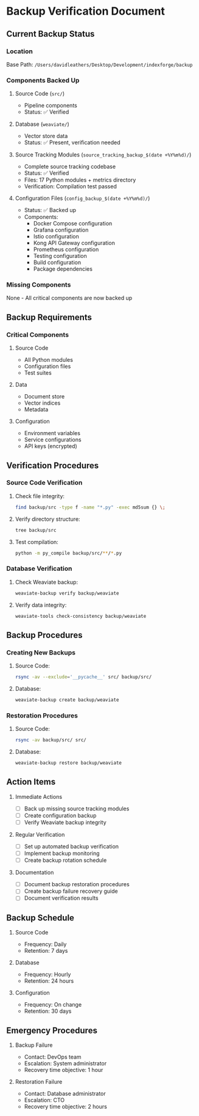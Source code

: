 # Backup Verification Document

## Current Backup Status

### Location

Base Path: `/Users/davidleathers/Desktop/Development/indexforge/backup`

### Components Backed Up

1. Source Code (`src/`)

   - Pipeline components
   - Status: ✅ Verified

2. Database (`weaviate/`)

   - Vector store data
   - Status: ✅ Present, verification needed

3. Source Tracking Modules (`source_tracking_backup_$(date +%Y%m%d)/`)

   - Complete source tracking codebase
   - Status: ✅ Verified
   - Files: 17 Python modules + metrics directory
   - Verification: Compilation test passed

4. Configuration Files (`config_backup_$(date +%Y%m%d)/`)
   - Status: ✅ Backed up
   - Components:
     - Docker Compose configuration
     - Grafana configuration
     - Istio configuration
     - Kong API Gateway configuration
     - Prometheus configuration
     - Testing configuration
     - Build configuration
     - Package dependencies

### Missing Components

None - All critical components are now backed up

## Backup Requirements

### Critical Components

1. Source Code

   - All Python modules
   - Configuration files
   - Test suites

2. Data

   - Document store
   - Vector indices
   - Metadata

3. Configuration
   - Environment variables
   - Service configurations
   - API keys (encrypted)

## Verification Procedures

### Source Code Verification

1. Check file integrity:

   ```bash
   find backup/src -type f -name "*.py" -exec md5sum {} \;
   ```

2. Verify directory structure:

   ```bash
   tree backup/src
   ```

3. Test compilation:
   ```bash
   python -m py_compile backup/src/**/*.py
   ```

### Database Verification

1. Check Weaviate backup:

   ```bash
   weaviate-backup verify backup/weaviate
   ```

2. Verify data integrity:
   ```bash
   weaviate-tools check-consistency backup/weaviate
   ```

## Backup Procedures

### Creating New Backups

1. Source Code:

   ```bash
   rsync -av --exclude='__pycache__' src/ backup/src/
   ```

2. Database:
   ```bash
   weaviate-backup create backup/weaviate
   ```

### Restoration Procedures

1. Source Code:

   ```bash
   rsync -av backup/src/ src/
   ```

2. Database:
   ```bash
   weaviate-backup restore backup/weaviate
   ```

## Action Items

1. Immediate Actions

   - [ ] Back up missing source tracking modules
   - [ ] Create configuration backup
   - [ ] Verify Weaviate backup integrity

2. Regular Verification

   - [ ] Set up automated backup verification
   - [ ] Implement backup monitoring
   - [ ] Create backup rotation schedule

3. Documentation
   - [ ] Document backup restoration procedures
   - [ ] Create backup failure recovery guide
   - [ ] Document verification results

## Backup Schedule

1. Source Code

   - Frequency: Daily
   - Retention: 7 days

2. Database

   - Frequency: Hourly
   - Retention: 24 hours

3. Configuration
   - Frequency: On change
   - Retention: 30 days

## Emergency Procedures

1. Backup Failure

   - Contact: DevOps team
   - Escalation: System administrator
   - Recovery time objective: 1 hour

2. Restoration Failure
   - Contact: Database administrator
   - Escalation: CTO
   - Recovery time objective: 2 hours
